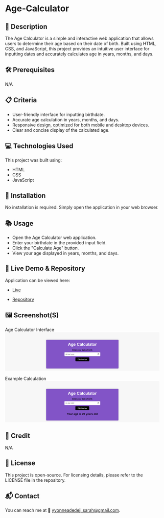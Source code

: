 # Age-Calculator

## 📌 Description
The Age Calculator is a simple and interactive web application that allows users to determine their age based on their date of birth. Built using HTML, CSS, and JavaScript, this project provides an intuitive user interface for inputting dates and accurately calculates age in years, months, and days.

## 🛠 Prerequisites
N/A

## 📋 Criteria
* User-friendly interface for inputting birthdate.
* Accurate age calculation in years, months, and days.
* Responsive design, optimized for both mobile and desktop devices.
*  Clear and concise display of the calculated age.

## 💻 Technologies Used
This project was built using:
* HTML
* CSS
* JavaScript

## 🚀 Installation
No installation is required. Simply open the application in your web browser.

## 📚 Usage
* Open the Age Calculator web application.
* Enter your birthdate in the provided input field.
* Click the "Calculate Age" button.
* View your age displayed in years, months, and days.

## 🔗 Live Demo & Repository
Application can be viewed here: 
* [Live](https://yvonnesarah.github.io/Age-Calculator/)

* [Repository](https://github.com/yvonnesarah/Age-Calculator)

## 🖼 Screenshot(S)
Age Calculator Interface
![Screenshot](assets/images/age-calculator.png "Age Calculator")

Example Calculation
![Screenshot](assets/images/age-calculator-example.png "Age Calculator Example")

## 👥 Credit
N/A

## 📜 License
This project is open-source. For licensing details, please refer to the LICENSE file in the repository.

## 📬 Contact
You can reach me at 📧 yvonneadedeji.sarah@gmail.com.
